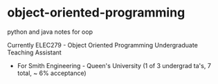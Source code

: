 # object-oriented-programming
python and java notes for oop

Currently ELEC279 - Object Oriented Programming Undergraduate Teaching Assistant
- For Smith Engineering - Queen's University (1 of 3 undergrad ta's, 7 total, ~ 6% acceptance)

